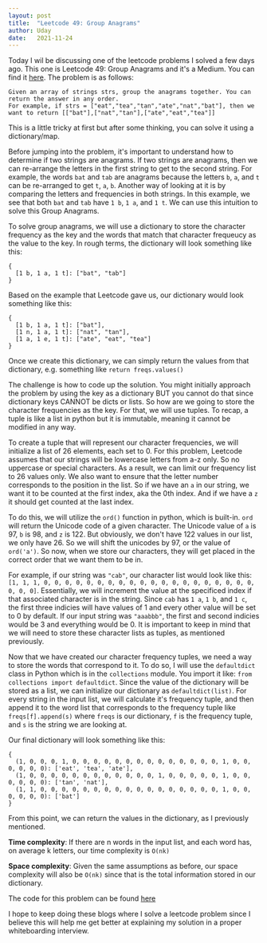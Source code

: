 ```yaml
---
layout: post
title:  "Leetcode 49: Group Anagrams"
author: Uday
date:   2021-11-24
---
```


Today I wil be discussing one of the leetcode problems I solved a few days ago. This one is Leetcode 49: Group Anagrams and it's a Medium. You can find it [here](https://leetcode.com/problems/group-anagrams/). The problem is as follows:

```
Given an array of strings strs, group the anagrams together. You can return the answer in any order.
For example, if strs = ["eat","tea","tan","ate","nat","bat"], then we want to return [["bat"],["nat","tan"],["ate","eat","tea"]]
```

This is a little tricky at first but after some thinking, you can solve it using a dictionary/map. 

Before jumping into the problem, it's important to understand how to determine if two strings are anagrams. If two strings are anagrams, then we can re-arrange the letters in the first string to get to the second string. For example, the words `bat` and `tab` are anagrams because the letters `b`, `a`, and `t` can be re-arranged to get `t`, `a`, `b`. Another way of looking at it is by comparing the letters and frequencies in both strings. In this example, we see that both `bat` and `tab` have `1 b`, `1 a`, and `1 t`. We can use this intuition to solve this Group Anagrams.

To solve group anagrams, we will use a dictionary to store the character frequency as the key and the words that match that character frequeucy as the value to the key. In rough terms, the dictionary will look something like this:

```
{
  [1 b, 1 a, 1 t]: ["bat", "tab"]
}
```

Based on the example that Leetcode gave us, our dictionary would look something like this:

```
{
  [1 b, 1 a, 1 t]: ["bat"],
  [1 n, 1 a, 1 t]: ["nat", "tan"],
  [1 a, 1 e, 1 t]: ["ate", "eat", "tea"]
}
```

Once we create this dictionary, we can simply return the values from that dictionary, e.g. something like `return freqs.values()`

The challenge is how to code up the solution. You might initially approach the problem by using the key as a dictionary BUT you cannot do that since dictionary keys CANNOT be dicts or lists. So how are we going to store the character frequencies as the key. For that, we will use tuples. To recap, a tuple is like a list in python but it is immutable, meaning it cannot be modified in any way. 

To create a tuple that will represent our character frequencies, we will initialize a list of 26 elements, each set to 0. For this problem, Leetcode assumes that our strings will be lowercase letters from a-z only. So no uppercase or special characters. As a result, we can limit our frequency list to 26 values only. We also want to ensure that the letter number corresponds to the position in the list. So if we have an `a` in our string, we want it to be counted at the first index, aka the 0th index. And if we have a `z` it should get counted at the last index. 

To do this, we will utilize the `ord()` function in python, which is built-in. `ord` will return the Unicode code of a given character. The Unicode value of `a` is 97, `b` is 98, and `z` is 122. But obviously, we don't have 122 values in our list, we only have 26. So we will shift the unicodes by 97, or the value of `ord('a')`. So now, when we store our characters, they will get placed in the correct order that we want them to be in. 

For example, if our string was `"cab"`, our character list would look like this: `[1, 1, 1, 0, 0, 0, 0, 0, 0, 0, 0, 0, 0, 0, 0, 0, 0, 0, 0, 0, 0, 0, 0, 0, 0, 0]`. Essentially, we will increment the value at the specificed index if that associated character is in the string. Since `cab` has `1 a`, `1 b`, and `1 c`, the first three indicies will have values of 1 and every other value will be set to 0 by default. If our input string was `"aaabbb"`, the first and second indicies would be 3 and everything would be 0. It is important to keep in mind that we will need to store these character lists as tuples, as mentioned previously. 

Now that we have created our character frequency tuples, we need a way to store the words that correspond to it. To do so, I will use the `defaultdict` class in Python which is in the `collections` module. You import it like: `from collections import defaultdict`. Since the value of the dictionary will be stored as a list, we can initialize our dictionary as `defaultdict(list)`. For every string in the input list, we will calculate it's frequency tuple, and then append it to the word list that corresponds to the frequency tuple like `freqs[f].append(s)` where `freqs` is our dictionary, `f` is the frequency tuple, and `s` is the string we are looking at. 

Our final dictionary will look something like this:

```
{
  (1, 0, 0, 0, 1, 0, 0, 0, 0, 0, 0, 0, 0, 0, 0, 0, 0, 0, 0, 1, 0, 0, 0, 0, 0, 0): ['eat', 'tea', 'ate'], 
  (1, 0, 0, 0, 0, 0, 0, 0, 0, 0, 0, 0, 0, 1, 0, 0, 0, 0, 0, 1, 0, 0, 0, 0, 0, 0): ['tan', 'nat'], 
  (1, 1, 0, 0, 0, 0, 0, 0, 0, 0, 0, 0, 0, 0, 0, 0, 0, 0, 0, 1, 0, 0, 0, 0, 0, 0): ['bat']
}
```

From this point, we can return the values in the dictionary, as I previously mentioned. 

**Time complexity**: If there are n words in the input list, and each word has, on average k letters, our time complexity is `O(nk)`

**Space complexity**: Given the same assumptions as before, our space complexity will also be `O(nk)` since that is the total information stored in our dictionary. 

The code for this problem can be found [here](https://github.com/umanchanda/leetcode/blob/main/049-groupAnagrams.py)

I hope to keep doing these blogs where I solve a leetcode problem since I believe this will help me get better at explaining my solution in a proper whiteboarding interview. 